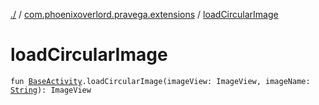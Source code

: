 [./](../index.md) / [com.phoenixoverlord.pravega.extensions](index.md) / [loadCircularImage](./load-circular-image.md)

# loadCircularImage

`fun `[`BaseActivity`](../com.phoenixoverlord.pravega.base/-base-activity/index.md)`.loadCircularImage(imageView: ImageView, imageName: `[`String`](https://kotlinlang.org/api/latest/jvm/stdlib/kotlin/-string/index.html)`): ImageView`